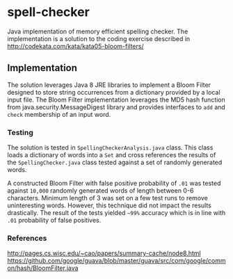 # spell-checker
Java implementation of memory efficient spelling checker. The implementation is a solution to the coding exercise described in http://codekata.com/kata/kata05-bloom-filters/ 

## Implementation
The solution leverages Java 8 JRE libraries to implement a Bloom Filter designed to store string occurrences from a dictionary provided by a local input file. The Bloom Filter implementation leverages the MD5 hash function from java.security.MessageDigest library and provides interfaces to `add` and `check` membership of an input word.

### Testing
The solution is tested in `SpellingCheckerAnalysis.java` class. This class loads a dictionary of words into a `Set` and cross references the results of the `SpellingChecker.java` class tested against a set of randomly generated words.

A constructed Bloom Filter with false positive probability of `.01` was tested against `10,000` randomly generated words of length between 0-6 characters. Minimum length of 3 was set on a few test runs to remove uninteresting words. However, this technique did not impact the results drastically. The result of the tests yielded `~99%` accuracy which is in line with `.01` probability of false positives.

### References
http://pages.cs.wisc.edu/~cao/papers/summary-cache/node8.html
https://github.com/google/guava/blob/master/guava/src/com/google/common/hash/BloomFilter.java


